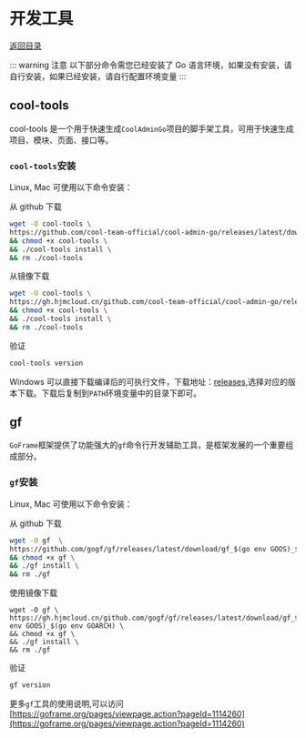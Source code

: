 # 开发工具

[返回目录](README.md)

::: warning 注意
以下部分命令需您已经安装了 Go 语言环境，如果没有安装，请自行安装，如果已经安装，请自行配置环境变量
:::

## cool-tools

cool-tools 是一个用于快速生成`CoolAdminGo`项目的脚手架工具，可用于快速生成项目、模块、页面、接口等。

### `cool-tools`安装

Linux, Mac 可使用以下命令安装：

从 github 下载

```bash
wget -O cool-tools \
https://github.com/cool-team-official/cool-admin-go/releases/latest/download/cool-tools_$(go env GOOS)_$(go env GOARCH) \
&& chmod +x cool-tools \
&& ./cool-tools install \
&& rm ./cool-tools
```

从镜像下载

```bash
wget -O cool-tools \
https://gh.hjmcloud.cn/github.com/cool-team-official/cool-admin-go/releases/latest/download/cool-tools_$(go env GOOS)_$(go env GOARCH) \
&& chmod +x cool-tools \
&& ./cool-tools install \
&& rm ./cool-tools
```

验证

```bash
cool-tools version
```

Windows 可以直接下载编译后的可执行文件，下载地址：[releases](https://github.com/cool-team-official/cool-admin-go/releases),选择对应的版本下载。下载后复制到`PATH`环境变量中的目录下即可。

## gf

`GoFrame`框架提供了功能强大的`gf`命令行开发辅助工具，是框架发展的一个重要组成部分。

### `gf`安装

Linux, Mac 可使用以下命令安装：

从 github 下载

```bash
wget -O gf  \
https://github.com/gogf/gf/releases/latest/download/gf_$(go env GOOS)_$(go env GOARCH) \
&& chmod +x gf \
&& ./gf install \
&& rm ./gf
```

使用镜像下载

```
wget -O gf \
https://gh.hjmcloud.cn/github.com/gogf/gf/releases/latest/download/gf_$(go env GOOS)_$(go env GOARCH) \
&& chmod +x gf \
&& ./gf install \
&& rm ./gf
```

验证

```bash
gf version
```

更多`gf`工具的使用说明,可以访问 [https://goframe.org/pages/viewpage.action?pageId=1114260](https://goframe.org/pages/viewpage.action?pageId=1114260) 